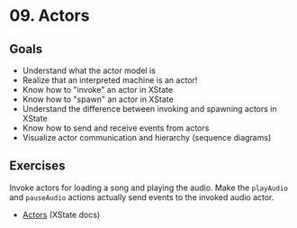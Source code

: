 # 09. Actors

## Goals

- Understand what the actor model is
- Realize that an interpreted machine is an actor!
- Know how to "invoke" an actor in XState
- Know how to "spawn" an actor in XState
- Understand the difference between invoking and spawning actors in XState
- Know how to send and receive events from actors
- Visualize actor communication and hierarchy (sequence diagrams)

## Exercises

Invoke actors for loading a song and playing the audio. Make the `playAudio` and `pauseAudio` actions actually send events to the invoked audio actor.

- [Actors](https://xstate.js.org/docs/guides/actors.html) (XState docs)
